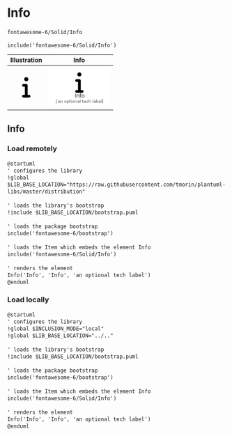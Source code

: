 # Info


```text
fontawesome-6/Solid/Info
```

```text
include('fontawesome-6/Solid/Info')
```



| Illustration | Info |
| :---: | :---: |
| ![illustration for Illustration](../../fontawesome-6/Solid/Info.png) | ![illustration for Info](../../fontawesome-6/Solid/Info.Local.png) |




## Info

### Load remotely
```plantuml
@startuml
' configures the library
!global $LIB_BASE_LOCATION="https://raw.githubusercontent.com/tmorin/plantuml-libs/master/distribution"

' loads the library's bootstrap
!include $LIB_BASE_LOCATION/bootstrap.puml

' loads the package bootstrap
include('fontawesome-6/bootstrap')

' loads the Item which embeds the element Info
include('fontawesome-6/Solid/Info')

' renders the element
Info('Info', 'Info', 'an optional tech label')
@enduml
```

### Load locally
```plantuml
@startuml
' configures the library
!global $INCLUSION_MODE="local"
!global $LIB_BASE_LOCATION="../.."

' loads the library's bootstrap
!include $LIB_BASE_LOCATION/bootstrap.puml

' loads the package bootstrap
include('fontawesome-6/bootstrap')

' loads the Item which embeds the element Info
include('fontawesome-6/Solid/Info')

' renders the element
Info('Info', 'Info', 'an optional tech label')
@enduml
```

